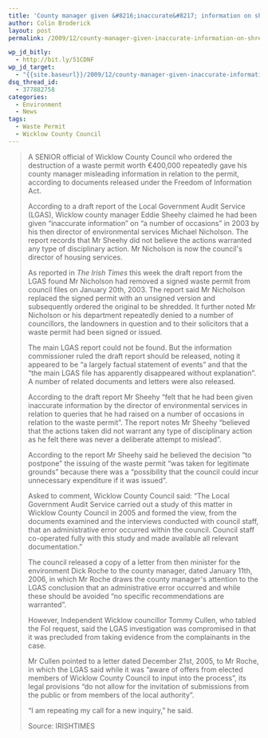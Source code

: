```yaml
---
title: 'County manager given &#8216;inaccurate&#8217; information on shredded waste permit'
author: Colin Broderick
layout: post
permalink: /2009/12/county-manager-given-inaccurate-information-on-shredded-waste-permit/

wp_jd_bitly:
  - http://bit.ly/51CDNF
wp_jd_target:
  - "{{site.baseurl}}/2009/12/county-manager-given-inaccurate-information-on-shredded-waste-permit/"
dsq_thread_id:
  - 377882758
categories:
  - Environment
  - News
tags:
  - Waste Permit
  - Wicklow County Council
---
```

> A SENIOR official of Wicklow County Council who ordered the destruction of a waste permit worth €400,000 repeatedly gave his county manager misleading information in relation to the permit, according to documents released under the Freedom of Information Act.
> 
> According to a draft report of the Local Government Audit Service (LGAS), Wicklow county manager Eddie Sheehy claimed he had been given “inaccurate information” on “a number of occasions” in 2003 by his then director of environmental services Michael Nicholson. The report records that Mr Sheehy did not believe the actions warranted any type of disciplinary action. Mr Nicholson is now the council's director of housing services.
> 
> <!--more-->
> 
> As reported in *The Irish Times* this week the draft report from the LGAS found Mr Nicholson had removed a signed waste permit from council files on January 20th, 2003. The report said Mr Nicholson replaced the signed permit with an unsigned version and subsequently ordered the original to be shredded. It further noted Mr Nicholson or his department repeatedly denied to a number of councillors, the landowners in question and to their solicitors that a waste permit had been signed or issued.
> 
> The main LGAS report could not be found. But the information commissioner ruled the draft report should be released, noting it appeared to be “a largely factual statement of events” and that the “the main LGAS file has apparently disappeared without explanation”. A number of related documents and letters were also released.
> 
> According to the draft report Mr Sheehy “felt that he had been given inaccurate information by the director of environmental services in relation to queries that he had raised on a number of occasions in relation to the waste permit”. The report notes Mr Sheehy “believed that the actions taken did not warrant any type of disciplinary action as he felt there was never a deliberate attempt to mislead”.
> 
> According to the report Mr Sheehy said he believed the decision “to postpone” the issuing of the waste permit “was taken for legitimate grounds” because there was a “possibility that the council could incur unnecessary expenditure if it was issued”.
> 
> Asked to comment, Wicklow County Council said: “The Local Government Audit Service carried out a study of this matter in Wicklow County Council in 2005 and formed the view, from the documents examined and the interviews conducted with council staff, that an administrative error occurred within the council. Council staff co-operated fully with this study and made available all relevant documentation.”
> 
> The council released a copy of a letter from then minister for the environment Dick Roche to the county manager, dated January 11th, 2006, in which Mr Roche draws the county manager's attention to the LGAS conclusion that an administrative error occurred and while these should be avoided “no specific recommendations are warranted”.
> 
> However, Independent Wicklow councillor Tommy Cullen, who tabled the FoI request, said the LGAS investigation was compromised in that it was precluded from taking evidence from the complainants in the case.
> 
> Mr Cullen pointed to a letter dated December 21st, 2005, to Mr Roche, in which the LGAS said while it was “aware of offers from elected members of Wicklow County Council to input into the process”, its legal provisions “do not allow for the invitation of submissions from the public or from members of the local authority”.
> 
> “I am repeating my call for a new inquiry,” he said.
> 
> Source: IRISHTIMES

